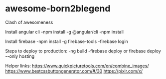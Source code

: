 # awesome-born2blegend
Clash of awesomeness

Install angular cli
-npm install -g @angular/cli
-npm install

Install firebase 
-npm install -g firebase-tools
-firebase login

Steps to deploy to production:
-ng build
-firebase deploy
    or firebase deploy --only hosting

Helper links:
https://www.quickpicturetools.com/en/combine_images/
https://www.bestcssbuttongenerator.com/#/30
https://pixlr.com/x/